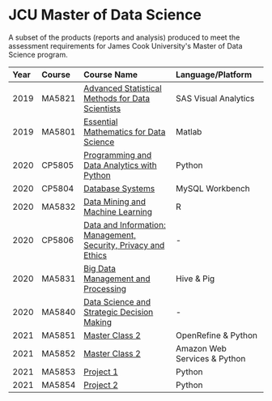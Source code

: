 # JCU Master of Data Science
A subset of the products (reports and analysis) produced to meet the assessment requirements for James Cook University's Master of Data Science program.

| Year | Course | Course Name | Language/Platform
|:-----|:-------|:------------|:------------|
| 2019 | MA5821 | [Advanced Statistical Methods for Data Scientists](https://github.com/NikkiSarah/JCU-MDS/tree/main/MA5821) | SAS Visual Analytics |
| 2019 | MA5801 | [Essential Mathematics for Data Science](https://github.com/NikkiSarah/JCU-MDS/tree/main/MA5801) | Matlab |
| 2020 | CP5805 | [Programming and Data Analytics with Python](https://github.com/NikkiSarah/JCU-MDS/tree/main/CP5805) | Python |
| 2020 | CP5804 | [Database Systems](https://github.com/NikkiSarah/JCU-MDS/tree/main/CP5804) | MySQL Workbench |
| 2020 | MA5832 | [Data Mining and Machine Learning](https://github.com/NikkiSarah/JCU-MDS/tree/main/MA5832) | R |
| 2020 | CP5806 | [Data and Information: Management, Security, Privacy and Ethics](https://github.com/NikkiSarah/JCU-MDS/tree/main/CP5806) | - |
| 2020 | MA5831 | [Big Data Management and Processing](https://github.com/NikkiSarah/JCU-MDS/tree/main/MA5831) | Hive & Pig |
| 2020 | MA5840 | [Data Science and Strategic Decision Making](https://github.com/NikkiSarah/JCU-MDS/tree/main/MA5840) | - |
| 2021 | MA5851 | [Master Class 2](https://github.com/NikkiSarah/JCU-MDS/tree/main/MA5851) | OpenRefine & Python |
| 2021 | MA5852 | [Master Class 2](https://github.com/NikkiSarah/JCU-MDS/tree/main/MA5852) | Amazon Web Services & Python |
| 2021 | MA5853 | [Project 1](https://github.com/NikkiSarah/JCU-MDS/tree/main/MA5853) | Python |
| 2021 | MA5854 | [Project 2](https://github.com/NikkiSarah/JCU-MDS/tree/main/MA5854) | Python |
